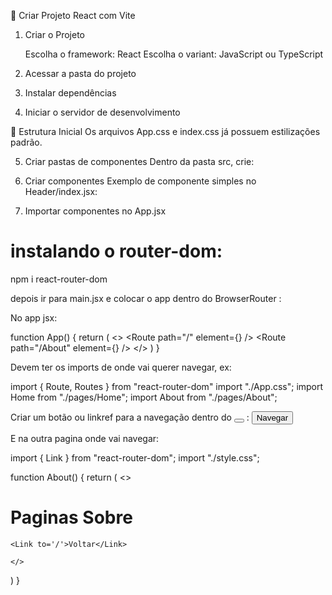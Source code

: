 🚀 Criar Projeto React com Vite

1. Criar o Projeto

    Escolha o framework: React
    Escolha o variant: JavaScript ou TypeScript

2. Acessar a pasta do projeto

3. Instalar dependências

4. Iniciar o servidor de desenvolvimento

🧱 Estrutura Inicial
    Os arquivos App.css e index.css já possuem estilizações padrão.

5. Criar pastas de componentes
    Dentro da pasta src, crie:

6. Criar componentes
    Exemplo de componente simples no Header/index.jsx:

7. Importar componentes no App.jsx


# instalando o router-dom:
npm i react-router-dom
 
depois ir para main.jsx e colocar o app dentro do BrowserRouter :
 <BrowserRouter>
      <App />
</BrowserRouter>
 
No app jsx:
 
function App() {
  return (
    <>
      <Routes>
        <Route path="/" element={<Home />} />
        <Route path="/About" element={<About />} />
      </Routes>
    </>
  )
}
 
Devem ter os imports de onde vai querer navegar, ex:
 
import { Route, Routes } from "react-router-dom"
import "./App.css";
import Home from "./pages/Home";
import About from "./pages/About";
 
Criar um botão ou linkref para a navegação dentro do <Link to='o diretorio onde quer navegar'> <button> </button> </Link> :
        <Link to='/About'>
           <button type="button">Navegar</button>
        </Link>
 
E na outra pagina onde vai navegar:
 
import { Link } from "react-router-dom";
import "./style.css";
 
function About() {
  return (
    <>
    <h1>Paginas Sobre</h1>
 
    <Link to='/'>Voltar</Link>
   
    </>
  )
}
